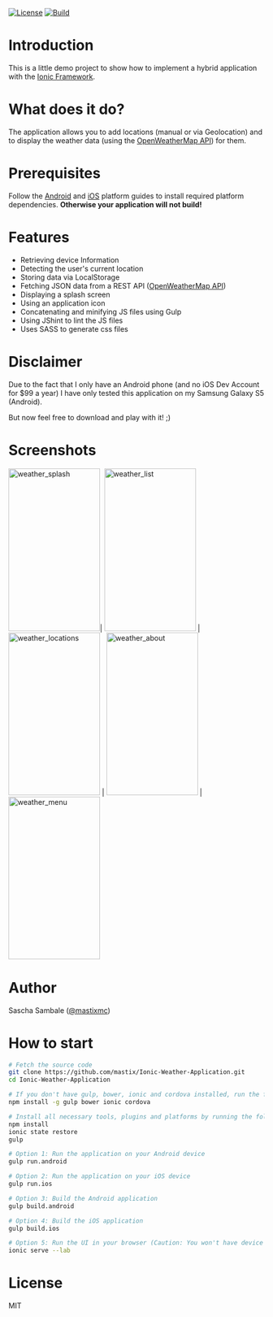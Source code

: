 [![License](https://img.shields.io/badge/license-MIT-317BF9.svg?style=flat)](https://tldrlegal.com/license/mit-license "MIT License")
[![Build](https://travis-ci.org/mastix/Ionic-Weather-Application.svg?branch=master)](https://travis-ci.org/mastix/Ionic-Weather-Application "Build status")
# Introduction

This is a little demo project to show how to implement a hybrid application with the [Ionic Framework](http://ionicframework.com/).

# What does it do?

The application allows you to add locations (manual or via Geolocation) and to display the weather data (using the [OpenWeatherMap API](http://openweathermap.org/api)) for them.

# Prerequisites

Follow the [Android](http://cordova.apache.org/docs/en/3.3.0/guide_platforms_android_index.md.html#Android%20Platform%20Guide) and [iOS](http://cordova.apache.org/docs/en/3.3.0/guide_platforms_ios_index.md.html#iOS%20Platform%20Guide) platform guides to install required platform dependencies. **Otherwise your application will not build!**

# Features

* Retrieving device Information
* Detecting the user's current location
* Storing data via LocalStorage
* Fetching JSON data from a REST API ([OpenWeatherMap API](http://openweathermap.org/api))
* Displaying a splash screen
* Using an application icon
* Concatenating and minifying JS files using Gulp
* Using JShint to lint the JS files
* Uses SASS to generate css files

# Disclaimer

Due to the fact that I only have an Android phone (and no iOS Dev Account for $99 a year) I have only tested this application on my Samsung Galaxy S5 (Android).

But now feel free to download and play with it! ;)

# Screenshots

[<img alt="weather_splash" src="https://raw.githubusercontent.com/mastix/Ionic-Weather-Application/master/misc/screenshots/weather_splash.png" width="180" height="320">](https://raw.githubusercontent.com/mastix/Ionic-Weather-Application/master/misc/screenshots/weather_splash.png)|
[<img alt="weather_list" src="https://raw.githubusercontent.com/mastix/Ionic-Weather-Application/master/misc/screenshots/weather_list.png" width="180" height="320">](https://raw.githubusercontent.com/mastix/Ionic-Weather-Application/master/misc/screenshots/weather_list.png) |
[<img alt="weather_locations" src="https://raw.githubusercontent.com/mastix/Ionic-Weather-Application/master/misc/screenshots/weather_locations.png" width="180" height="320">](https://raw.githubusercontent.com/mastix/Ionic-Weather-Application/master/misc/screenshots/weather_locations.png) |
[<img alt="weather_about" src="https://raw.githubusercontent.com/mastix/Ionic-Weather-Application/master/misc/screenshots/weather_about.png" width="180" height="320">](https://raw.githubusercontent.com/mastix/Ionic-Weather-Application/master/misc/screenshots/weather_about.png) |
[<img alt="weather_menu" src="https://raw.githubusercontent.com/mastix/Ionic-Weather-Application/master/misc/screenshots/weather_menu.png" width="180" height="320">](https://raw.githubusercontent.com/mastix/Ionic-Weather-Application/master/misc/screenshots/weather_menu.png)

# Author

Sascha Sambale ([@mastixmc](https://twitter.com/mastixmc))

# How to start

```bash
# Fetch the source code
git clone https://github.com/mastix/Ionic-Weather-Application.git
cd Ionic-Weather-Application

# If you don't have gulp, bower, ionic and cordova installed, run the following command
npm install -g gulp bower ionic cordova

# Install all necessary tools, plugins and platforms by running the following commands
npm install
ionic state restore
gulp

# Option 1: Run the application on your Android device
gulp run.android

# Option 2: Run the application on your iOS device
gulp run.ios

# Option 3: Build the Android application
gulp build.android

# Option 4: Build the iOS application
gulp build.ios

# Option 5: Run the UI in your browser (Caution: You won't have device specific features when doing so (e.g. splash screen, device information (the whole about screen will not work!),...)
ionic serve --lab
```

# License

MIT
